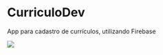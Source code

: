 # CurriculoDev
 App para cadastro de currículos, utilizando Firebase

<a href="https://github.com/thisd92/CurriculoDev">
  <img align="center" src="https://github-readme-stats.vercel.app/api/pin/?username=thisd92&repo=CurriculoDev" />
</a>
